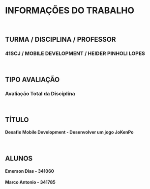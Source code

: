 # INFORMAÇÕES DO TRABALHO 
<br />

## TURMA / DISCIPLINA / PROFESSOR
### 41SCJ / MOBILE DEVELOPMENT / HEIDER PINHOLI LOPES
<br />

## TIPO AVALIAÇÃO
### Avaliação Total da Disciplina
<br />

## TÍTULO
#### Desafio Mobile Development - Desenvolver um jogo JoKenPo
<br />

## ALUNOS 
#### Emerson Dias - 341060  
#### Marco Antonio - 341785
<br />
